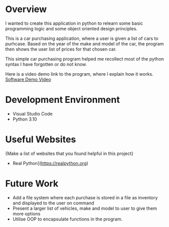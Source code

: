 # Overview

I wanted to create this application in python to relearn some basic programming logic and some object oriented design principles.

This is a car purchasing application, where a user is given a list of cars to purhcase. Based on the year of the make and model of the car, the program then shows the user
list of prices for that chosen car.

This simple car purchasing program helped me recollect most of the python syntax I have forgotten or do not know.

Here is a video demo link to the program, where I explain how it works.
[Software Demo Video](https://youtu.be/KE04NP5luLY)

# Development Environment

* Visual Studio Code
* Python 3.10

# Useful Websites

{Make a list of websites that you found helpful in this project}
* Real Python](https://realpython.org)

# Future Work
* Add a file system where each purchase is stored in a file as inventory and displayed to the user on command
* Present a larger list of vehicles, make and model to user to give them more options
* Utilise OOP to encapsulate functions in the program.
